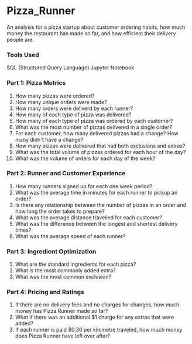 # Pizza_Runner
An analysis for a pizza startup about customer ordering habits, how much money the restaurant has made so far, and how efficient their delivery people are.

### Tools Used
SQL (Structured Query Language)
Jupyter Notebook

### Part 1: Pizza Metrics
1. How many pizzas were ordered?
2. How many unique orders were made?
3. How many orders were deliverd by each runner?
4. How many of each type of pizza was delivered?
5. How many of each type of pizza was ordered by each customer?
6. What was the most number of pizzas delivered in a single order?
7. For each customer, how many delivered pizzas had a change? How many didn't have a change?
8. How many pizzas were delivered that had both exclusions and extras?
9. What was the total volume of pizzas ordered for each hour of the day?
10. What was the volume of orders for each day of the week?

### Part 2: Runner and Customer Experience
1. How many runners signed up for each one week period?
2. What was the average time in minutes for each runner to pickup an order?
3. Is there any relationship between the number of pizzas in an order and how long the order takes to prepare?
4. What was the average distance travelled for each customer?
5. What was the difference between the longest and shortest delivery times?
6. What was the average speed of each runner?

### Part 3: Ingredient Optimization
1. What are the standard ingredients for each pizza?
2. What is the most commonly added extra?
3. What was the most common exclusion?

### Part 4: Pricing and Ratings
1. If there are no delivery fees and no charges for changes, how much money has Pizza Runner made so far?
2. What if there was an additional $1 charge for any extras that were added?
3. If each runner is paid $0.30 per kilometre traveled, how much money does Pizza Runner have left over after?



